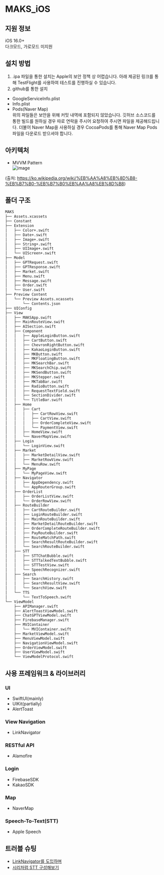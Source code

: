 # MAKS_iOS

## 지원 정보 
iOS 16.0+<br>
다크모드, 가로모드 미지원

## 설치 방법 
1. .ipa 파일을 통한 설치는 Apple의 보안 정책 상 어렵습니다. 아래 제공된 링크를 통해 TestFlight를 사용하여 테스트를 진행하실 수 있습니다. 
3. github를 통한 설치
- GoogleServiceInfo.plist
- Info.plist
- Pods(Naver Map)<br>
위의 파일들은 보안을 위해 커밋 내역에 포함되지 않았습니다. 깃허브 소스코드를 통한 빌드를 원하실 경우 따로 연락을 주시어 요청하여 주시면 파일을 제공해드립니다.
더불어 Naver Map을 사용하실 경우 CocoaPods를 통해 Naver Map Pods 파일을 다운로드 받으셔야 합니다.

## 아키텍처 
- MVVM Pattern<br>
![image](https://github.com/team-rocketdan/MAKS-iOS/assets/97100404/7ea2be2c-f69a-490f-919a-2714a0566fb1)

(출처: https://ko.wikipedia.org/wiki/%EB%AA%A8%EB%8D%B8-%EB%B7%B0-%EB%B7%B0%EB%AA%A8%EB%8D%B8)

## 폴더 구조 
```sh
MAKS
├── Assets.xcassets
├── Constant
├── Extension
│   ├── Color+.swift
│   ├── Date+.swift
│   ├── Image+.swift
│   ├── String+.swift
│   ├── UIImage+.swift
│   └── UIScreen+.swift
├── Model
│   ├── GPTRequest.swift
│   ├── GPTResponse.swift
│   ├── Market.swift
│   ├── Menu.swift
│   ├── Message.swift
│   ├── Order.swift
│   └── User.swift
├── Preview Content
│   └── Preview Assets.xcassets
│       └── Contents.json
├── UIConfig
├── View
│   ├── MAKSApp.swift
│   ├── MainRouteView.swift
│   ├── AISection.swift
│   ├── Component
│   │   ├── AppleLoginButton.swift
│   │   ├── CartButton.swift
│   │   ├── ChevronRightButton.swift
│   │   ├── KakaoLoginButton.swift
│   │   ├── MKButton.swift
│   │   ├── MKFloatingButton.swift
│   │   ├── MKSearchBar.swift
│   │   ├── MKSearchChip.swift
│   │   ├── MKSendButton.swift
│   │   ├── MKStepper.swift
│   │   ├── MKTabBar.swift
│   │   ├── RadioButton.swift
│   │   ├── RequestTextField.swift
│   │   ├── SectionDivider.swift
│   │   └── TitleBar.swift
│   ├── Home
│   │   ├── Cart
│   │   │   ├── CartRowView.swift
│   │   │   ├── CartView.swift
│   │   │   ├── OrderCompleteView.swift
│   │   │   └── PaymentView.swift
│   │   ├── HomeView.swift
│   │   └── NaverMapView.swift
│   ├── Login
│   │   └── LoginView.swift
│   ├── Market
│   │   ├── MarketDetailView.swift
│   │   ├── MarketRowView.swift
│   │   └── MenuRow.swift
│   ├── MyPage
│   │   └── MyPageView.swift
│   ├── Navigator
│   │   ├── AppDependency.swift
│   │   └── AppRouterGroup.swift
│   ├── OrderList
│   │   ├── OrderListView.swift
│   │   └── OrderRowView.swift
│   ├── RouteBuilder
│   │   ├── CartRouteBuilder.swift
│   │   ├── LoginRouteBuilder.swift
│   │   ├── MainRouteBuilder.swift
│   │   ├── MarketDetailRouteBuilder.swift
│   │   ├── OrderCompleteRouteBuilder.swift
│   │   ├── PayRouteBuilder.swift
│   │   ├── RouteMatchPath.swift
│   │   ├── SearchResultRouteBuilder.swift
│   │   └── SearchRouteBuilder.swift
│   ├── STT
│   │   ├── STTChatBubble.swift
│   │   ├── STTTalkedTextBubble.swift
│   │   ├── STTTestView.swift
│   │   └── SpeechRecognizer.swift
│   ├── Search
│   │   ├── SearchHistory.swift
│   │   ├── SearchResultView.swift
│   │   └── SearchView.swift
│   └── TTS
│       └── TextToSpeech.swift
└── ViewModel
    ├── APIManager.swift
    ├── AlertToastViewModel.swift
    ├── ChatGPTViewModel.swift
    ├── FirebaseManager.swift
    ├── MVIContainer
    │   └── MVIContainer.swift
    ├── MarketViewModel.swift
    ├── MenuViewModel.swift
    ├── NavigationViewModel.swift
    ├── OrderViewModel.swift
    ├── UserViewModel.swift
    └── ViewModelProtocol.swift

```


## 사용 프레임워크 & 라이브러리 
### UI
- SwiftUI(mainly)
- UIKit(partially)
- AlertToast
  
### View Navigation
- LinkNavigator
  
### RESTful API
- Alamofire

### Login
- FirebaseSDK
- KakaoSDK

### Map
- NaverMap

### Speech-To-Text(STT)
- Apple Speech 

## 트러블 슈팅
- <a href="www.naver.com">LinkNavigator를 도입하며</a>
- <a href="www.naver.com">시리처럼 STT 구성해보기</a>
  
